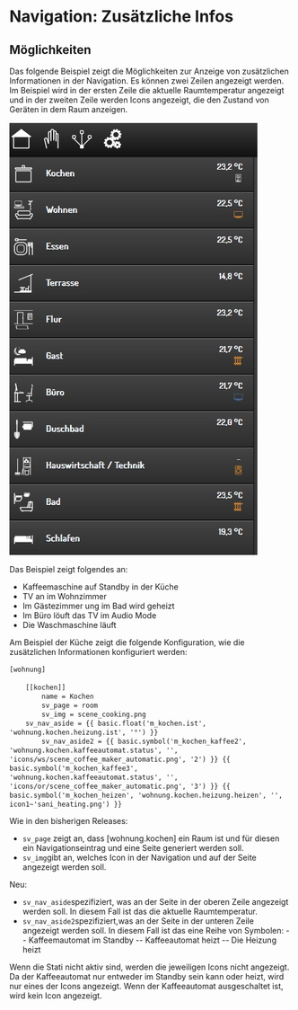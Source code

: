 # Navigation: Zusätzliche Infos

## Möglichkeiten

Das folgende Beispiel zeigt die Möglichkeiten zur Anzeige von zusätzlichen Informationen in der Navigation. Es können zwei Zeilen angezeigt werden. Im Beispiel wird in der ersten Zeile die aktuelle Raumtemperatur angezeigt und in der zweiten Zeile werden Icons angezeigt, die den Zustand von Geräten in dem Raum anzeigen.

![Navigation Zusatzinfos](assets/navigation.jpg)

Das Beispiel zeigt folgendes an: 
- Kaffeemaschine auf Standby in der Küche
- TV an im Wohnzimmer
- Im Gästezimmer ung im Bad wird geheizt
- Im Büro löuft das TV im Audio Mode
- Die Waschmaschine läuft

Am Beispiel der Küche zeigt die folgende Konfiguration, wie die zusätzlichen Informationen konfiguriert werden:

```
[wohnung]

    [[kochen]]
        name = Kochen
        sv_page = room
        sv_img = scene_cooking.png
	sv_nav_aside = {{ basic.float('m_kochen.ist', 'wohnung.kochen.heizung.ist', '°') }}
        sv_nav_aside2 = {{ basic.symbol('m_kochen_kaffee2', 'wohnung.kochen.kaffeeautomat.status', '', 'icons/ws/scene_coffee_maker_automatic.png', '2') }} {{ basic.symbol('m_kochen_kaffee3', 'wohnung.kochen.kaffeeautomat.status', '', 'icons/or/scene_coffee_maker_automatic.png', '3') }} {{ basic.symbol('m_kochen_heizen', 'wohnung.kochen.heizung.heizen', '', icon1~'sani_heating.png') }}
```

Wie in den bisherigen Releases:
- ``sv_page`` zeigt an, dass [wohnung.kochen] ein Raum ist und für diesen ein Navigationseintrag und eine Seite generiert werden soll.
- ``sv_img``gibt an, welches Icon in der Navigation und auf der Seite angezeigt werden soll.

Neu:
- ``sv_nav_aside``spezifiziert, was an der Seite in der oberen Zeile angezeigt werden soll. In diesem Fall ist das die aktuelle Raumtemperatur.
- ``sv_nav_aside2``spezifiziert,was an der Seite in der unteren Zeile angezeigt werden soll. In diesem Fall ist das eine Reihe von Symbolen:
-- Kaffeemautomat im Standby
-- Kaffeeautomat heizt
-- Die Heizung heizt

Wenn die Stati nicht aktiv sind, werden die jeweiligen Icons nicht angezeigt. Da der Kaffeeautomat nur entweder im Standby sein kann oder heizt, wird nur eines der Icons angezeigt. Wenn der Kaffeeautomat ausgeschaltet ist, wird kein Icon angezeigt.

